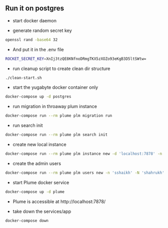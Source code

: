 ## Run it on postgres

- start docker daemon

- generate random secret key 
```sh 
openssl rand -base64 32
```

- And put it in the .env file
```sh 
ROCKET_SECRET_KEY=XnIj3tzQE8KNfnoDRmgTKX5zXOZo93eKgB3D5ltSWtw=
```

- run cleanup script to create clean dir structure
```sh
./clean-start.sh
```

- start the yugabyte docker container only
```sh
docker-compose up -d postgres
```


- run migration in throaway plum instance
```sh
docker-compose run --rm plume plm migration run
```

- run search init 
```sh
docker-compose run --rm plume plm search init
```

- create new local instance
```sh
docker-compose run --rm plume plm instance new -d 'localhost:7878' -n 'sshaikh-blog'
```

- create the admin users
```sh
docker-compose run --rm plume plm users new -n 'sshaikh' -N 'shahrukh' -b 'bio' -e 'sshaikh@localhost.com' -p 'pass123' --admin
```

- start Plume docker service
```sh
docker-compose up -d plume
```

- Plume is accessible at http://localhost:7878/


- take down the services/app
```sh
docker-compose down
```
